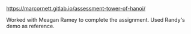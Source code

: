 https://marcornett.gitlab.io/assessment-tower-of-hanoi/

Worked with Meagan Ramey to complete the assignment.
Used Randy's demo as reference.